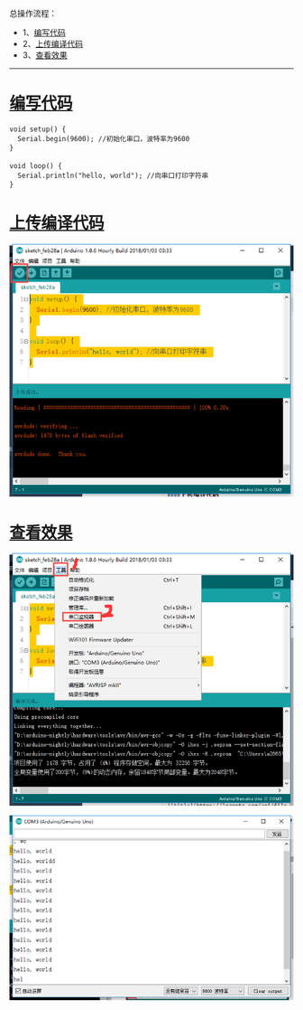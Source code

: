 总操作流程：
- 1、[编写代码](#arduino-01)
- 2、[上传编译代码](#arduino-02)
- 3、[查看效果](#arduino-03)

----------
# <a name="arduino-01" href="#" >编写代码</a>
```
void setup() {
  Serial.begin(9600); //初始化串口，波特率为9600
}

void loop() {
  Serial.println("hello, world"); //向串口打印字符串
}
```
# <a name="arduino-02" href="#" >上传编译代码</a>
![](image/1-1.png)
# <a name="arduino-03" href="#" >查看效果</a>
![](image/1-2.png)

![](image/1-3.png)